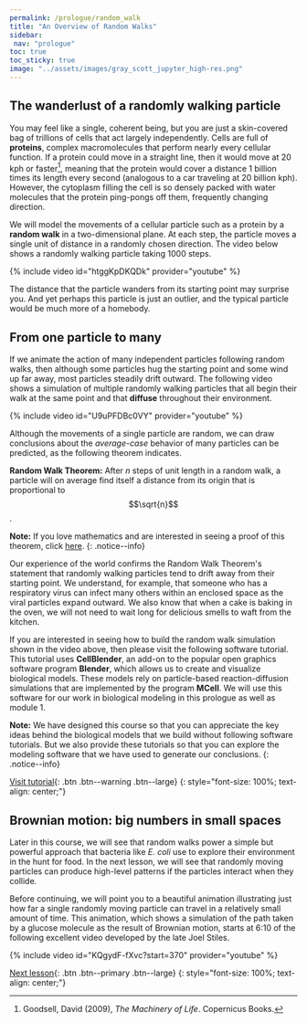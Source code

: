 ```yaml
---
permalink: /prologue/random_walk
title: "An Overview of Random Walks"
sidebar:
 nav: "prologue"
toc: true
toc_sticky: true
image: "../assets/images/gray_scott_jupyter_high-res.png"
---
```


## The wanderlust of a randomly walking particle

You may feel like a single, coherent being, but you are just a skin-covered bag of trillions of cells that act largely independently. Cells are full of **proteins**, complex macromolecules that perform nearly every cellular function. If a protein could move in a straight line, then it would move at 20 kph or faster[^machinery], meaning that the protein would cover a distance 1 billion times its length every second (analogous to a car traveling at 20 billion kph). However, the cytoplasm filling the cell is so densely packed with water molecules that the protein ping-pongs off them, frequently changing direction.

We will model the movements of a cellular particle such as a protein by a **random walk** in a two-dimensional plane. At each step, the particle moves a single unit of distance in a randomly chosen direction. The video below shows a randomly walking particle taking 1000 steps.

{% include video id="htggKpDKQDk" provider="youtube" %}

The distance that the particle wanders from its starting point may surprise you. And yet perhaps this particle is just an outlier, and the typical particle would be much more of a homebody.

## From one particle to many

If we animate the action of many independent particles following random walks, then although some particles hug the starting point and some wind up far away, most particles steadily drift outward. The following video shows a simulation of multiple randomly walking particles that all begin their walk at the same point and that **diffuse** throughout their environment.

{% include video id="U9uPFDBc0VY" provider="youtube" %}

Although the movements of a single particle are random, we can draw conclusions about the *average-case* behavior of many particles can be predicted, as the following theorem indicates.

**Random Walk Theorem:** After *n* steps of unit length in a random walk, a particle will on average find itself a distance from its origin that is proportional to $$\sqrt{n}$$.

**Note:** If you love mathematics and are interested in seeing a proof of this theorem, click <a href="../assets/tex/random_walk_theorem.pdf" download>here</a>.
{: .notice--info}

Our experience of the world confirms the Random Walk Theorem's statement that randomly walking particles tend to drift away from their starting point. We understand, for example, that someone who has a respiratory virus can infect many others within an enclosed space as the viral particles expand outward. We also know that when a cake is baking in the oven, we will not need to wait long for delicious smells to waft from the kitchen.

If you are interested in seeing how to build the random walk simulation shown in the video above, then please visit the following software tutorial. This tutorial uses **CellBlender**, an add-on to the popular open graphics software program **Blender**, which allows us to create and visualize biological models. These models rely on particle-based reaction-diffusion simulations that are implemented by the program **MCell**. We will use this software for our work in biological modeling in this prologue as well as module 1.

**Note:** We have designed this course so that you can appreciate the key ideas behind the biological models that we build without following software tutorials. But we also provide these tutorials so that you can explore the modeling software that we have used to generate our conclusions.
{: .notice--info}

[Visit tutorial](tutorial-random-walk){: .btn .btn--warning .btn--large}
{: style="font-size: 100%; text-align: center;"}

## Brownian motion: big numbers in small spaces

Later in this course, we will see that random walks power a simple but powerful approach that bacteria like *E. coli* use to explore their environment in the hunt for food. In the next lesson, we will see that randomly moving particles can produce high-level patterns if the particles interact when they collide.

Before continuing, we will point you to a beautiful animation illustrating just how far a single randomly moving particle can travel in a relatively small amount of time. This animation, which shows a simulation of the path taken by a glucose molecule as the result of Brownian motion, starts at 6:10 of the following excellent video developed by the late Joel Stiles.

{% include video id="KQgydF-fXvc?start=370" provider="youtube" %}

[Next lesson](reaction-diffusion){: .btn .btn--primary .btn--large}
{: style="font-size: 100%; text-align: center;"}

[^machinery]: Goodsell, David (2009), *The Machinery of Life*. Copernicus Books.
